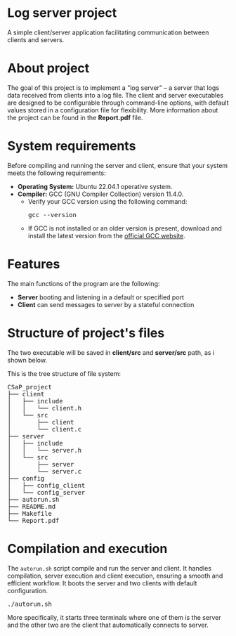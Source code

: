 # Log server project 
A simple client/server application facilitating communication between clients and servers.
# About project
The goal of this project is to implement a "log server" – a server that logs data received from clients into a log file. The client and server executables are designed to be configurable through command-line options, with default values stored in a configuration file for flexibility. More information about the project can be found in the **Report.pdf** file.

# System requirements

Before compiling and running the server and client, ensure that your system meets the following requirements:
- **Operating System:** Ubuntu 22.04.1 operative system.
- **Compiler:** GCC (GNU Compiler Collection) version 11.4.0.
  - Verify your GCC version using the following command:
    <pre>gcc --version</pre>
  - If GCC is not installed or an older version is present, download and install the latest version from the [official GCC website](https://gcc.gnu.org/).
# Features
The main functions of the program are the following:
- **Server** booting and listening in a default or specified port
- **Client** can send messages to server by a stateful connection

# Structure of project's files
The two executable will be saved in **client/src** and **server/src** path, as i shown below.

This is the tree structure of file system:

<pre>CSaP_project
├── client
│   ├── include
│   │   └── client.h
│   └── src
│       ├── client
│       └── client.c
├── server
│   ├── include
│   │   └── server.h
│   └── src
│       ├── server
│       └── server.c
├── config
│   ├── config_client
│   └── config_server
├── autorun.sh
├── README.md
├── Makefile
└── Report.pdf</pre>

# Compilation and execution

The `autorun.sh` script compile and run the server and client. It handles compilation, server execution and client execution, ensuring a smooth and efficient workflow. It boots the server and two clients with default configuration. 

<pre>./autorun.sh</pre>

More specifically, it starts three terminals where one of them is the server and the other two are the client that automatically connects to server.
